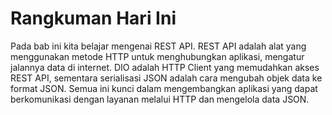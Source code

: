 # Rangkuman Hari Ini

Pada bab ini kita belajar mengenai REST API. REST API adalah alat yang menggunakan metode HTTP untuk menghubungkan aplikasi, mengatur jalannya data di internet. DIO adalah HTTP Client yang memudahkan akses REST API, sementara serialisasi JSON adalah cara mengubah objek data ke format JSON. Semua ini kunci dalam mengembangkan aplikasi yang dapat berkomunikasi dengan layanan melalui HTTP dan mengelola data JSON.
